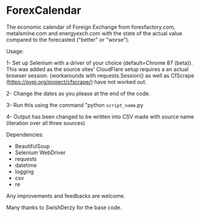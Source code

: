 # ForexCalendar
The economic calendar of Foreign Exchange from forexfactory.com, metalsmine.com and energyexch.com with the state of the actual value compared to the forecasted ("better" or "worse").

Usage:

1- Set up Selenium with a driver of your choice (default=Chrome 87 (beta)). This was added as the source sites' CloudFlare setup requires a an actual browser session. (workarounds with requests.Session() as well as CfScrape (https://pypi.org/project/cfscrape/) have not worked out.

2- Change the dates as you please at the end of the code.

3- Run this using the command "python `script_name`.py

4- Output has been changed to be written into CSV made with source name (iteration over all three sources)


Dependencies:
- BeautifulSoup
- Selenium WebDriver
- requests
- datetime
- logging
- csv
- re

Any improvements and feedbacks are welcome.

Many thanks to SwishDerzy for the base code.
